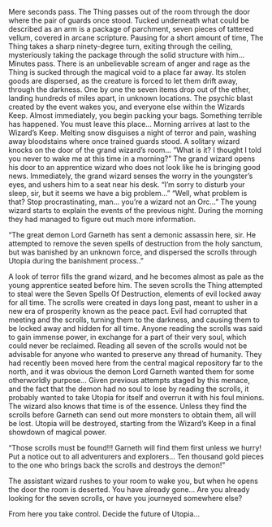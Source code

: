 Mere seconds pass. The Thing passes out of the room through the door where the pair of guards once stood. Tucked underneath what could be described as an arm is a package of parchment, seven pieces of tattered vellum, covered in arcane scripture. Pausing for a short amount of time, The Thing takes a sharp ninety-degree turn, exiting through the ceiling, mysteriously taking the package through the solid structure with him…
Minutes pass. There is an unbelievable scream of anger and rage as the Thing is sucked through the magical void to a place far away. Its stolen goods are dispersed, as the creature is forced to let them drift away, through the darkness. One by one the seven items drop out of the ether, landing hundreds of miles apart, in unknown locations. The psychic blast created by the event wakes you, and everyone else within the Wizards Keep. Almost immediately, you begin packing your bags. Something terrible has happened. You must leave this place…
Morning arrives at last to the Wizard’s Keep. Melting snow disguises a night of terror and pain, washing away bloodstains where once trained guards stood.
A solitary wizard knocks on the door of the grand wizard’s room…
“What is it? I thought I told you never to wake me at this time in a morning?”
The grand wizard opens his door to an apprentice wizard who does not look like he is bringing good news. Immediately, the grand wizard senses the worry in the youngster’s eyes, and ushers him to a seat near his desk.
“I’m sorry to disturb your sleep, sir, but it seems we have a big problem…”
“Well, what problem is that? Stop procrastinating, man… you’re a wizard not an Orc…”
The young wizard starts to explain the events of the previous night. During the morning they had managed to figure out much more information.

“The great demon Lord Garneth has sent a demonic assassin here, sir. He attempted to remove the seven spells of destruction from the holy sanctum, but was banished by an unknown force, and dispersed the scrolls through Utopia during the banishment process..”

A look of terror fills the grand wizard, and he becomes almost as pale as the young apprentice seated before him. The seven scrolls the Thing attempted to steal were the Seven Spells Of Destruction, elements of evil locked away for all time. The scrolls were created in days long past, meant to usher in a new era of prosperity known as the peace pact. Evil had corrupted that meeting and the scrolls, turning them to the darkness, and causing them to be locked away and hidden for all time. Anyone reading the scrolls was said to gain immense power, in exchange for a part of their very soul, which could never be reclaimed. Reading all seven of the scrolls would not be advisable for anyone who wanted to preserve any thread of humanity. They had recently been moved here from the central magical repository far to the north, and it was obvious the demon Lord Garneth wanted them for some otherworldly purpose… Given previous attempts staged by this menace, and the fact that the demon had no soul to lose by reading the scrolls, it probably wanted to take Utopia for itself and overrun it with his foul minions. The wizard also knows that time is of the essence. Unless they find the scrolls before Garneth can send out more monsters to obtain them, all will be lost. Utopia will be destroyed, starting from the Wizard’s Keep in a final showdown of magical power.

“Those scrolls must be found!!! Garneth will find them first unless we hurry! Put a notice out to all adventurers and explorers… Ten thousand gold pieces to the one who brings back the scrolls and destroys the demon!”

The assistant wizard rushes to your room to wake you, but when he opens the door the room is deserted. You have already gone… Are you already looking for the seven scrolls, or have you journeyed somewhere else?

From here you take control. Decide the future of Utopia…